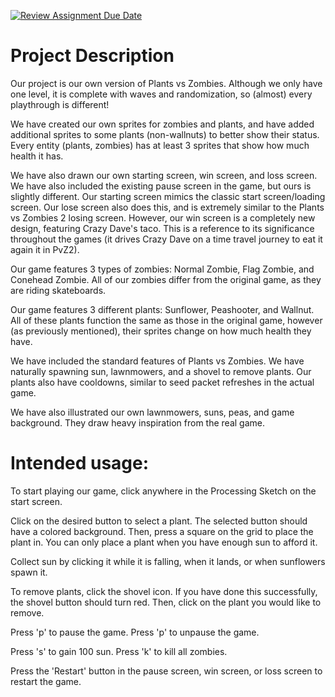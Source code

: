 [![Review Assignment Due Date](https://classroom.github.com/assets/deadline-readme-button-22041afd0340ce965d47ae6ef1cefeee28c7c493a6346c4f15d667ab976d596c.svg)](https://classroom.github.com/a/YxXKqIeT)
# Project Description

Our project is our own version of Plants vs Zombies. Although we only have one level, it is complete with waves and randomization, so (almost) every playthrough is different! 

We have created our own sprites for zombies and plants, and have added additional sprites to some plants (non-wallnuts) to better show their status. Every entity (plants, zombies) has at least 3 sprites that show how much health it has. 

We have also drawn our own starting screen, win screen, and loss screen. We have also included the existing pause screen in the game, but ours is slightly different. Our starting screen mimics the classic start screen/loading screen. Our lose screen also does this, and is extremely similar to the Plants vs Zombies 2 losing screen. However, our win screen is a completely new design, featuring Crazy Dave's taco. This is a reference to its significance throughout the games (it drives Crazy Dave on a time travel journey to eat it again it in PvZ2). 

Our game features 3 types of zombies: Normal Zombie, Flag Zombie, and Conehead Zombie. All of our zombies differ from the original game, as they are riding skateboards. 

Our game features 3 different plants: Sunflower, Peashooter, and Wallnut. All of these plants function the same as those in the original game, however (as previously mentioned), their sprites change on how much health they have. 

We have included the standard features of Plants vs Zombies. We have naturally spawning sun, lawnmowers, and a shovel to remove plants. Our plants also have cooldowns, similar to seed packet refreshes in the actual game.

We have also illustrated our own lawnmowers, suns, peas, and game background. They draw heavy inspiration from the real game. 

# Intended usage:

To start playing our game, click anywhere in the Processing Sketch on the start screen. 

Click on the desired button to select a plant. The selected button should have a colored background. Then, press a square on the grid to place the plant in. You can only place a plant when you have enough sun to afford it. 

Collect sun by clicking it while it is falling, when it lands, or when sunflowers spawn it. 

To remove plants, click the shovel icon. If you have done this successfully, the shovel button should turn red. Then, click on the plant you would like to remove. 

Press 'p' to pause the game. Press 'p' to unpause the game.

Press 's' to gain 100 sun. Press 'k' to kill all zombies. 

Press the 'Restart' button in the pause screen, win screen, or loss screen to restart the game.